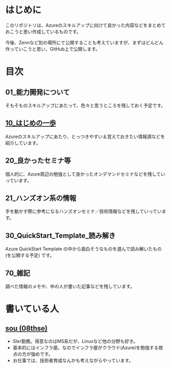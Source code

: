 # はじめに

このリポジトリは、Azureのスキルアップに向けて良かった内容などをまとめておこうと思い作成しているものです。

今後、Zennなど別の場所にて公開することも考えていますが、まずはどんどん作っていこうと思い、GitHub上で公開します。

# 目次

## 01_能力開発について

そもそものスキルアップにあたって、色々と思うところを残しておく予定です。

## [10_はじめの一歩](./10_はじめの一歩/README.md)

Azureのスキルアップにあたり、とっつきやすい＆覚えておきたい情報源などを紹介しています。

## 20_良かったセミナ等

個人的に、Azure周辺の勉強として良かったオンデマンドセミナなどを残していっています。

## 21_ハンズオン系の情報

手を動かす際に参考になるハンズオンセミナ／技術情報などを残していっています。

## 30_QuickStart_Template_読み解き

Azure QuickStart Template の中から面白そうなものを選んで読み解いたもの (を公開する予定) です。

## 70_雑記

調べた情報のメモや、中の人が書いた記事などを残しています。

# 書いている人

## [sou (08thse)](https://twitter.com/08thse)

* SIer勤務。得意なのはMS系だが、Linuxなど他の分野も好き。
* 基本的にはインフラ屋。なのでインフラ屋がクラウド(Azure)を勉強する視点の方が強めです。
* お仕事では、技術者育成なんかも考えながらやっています。
